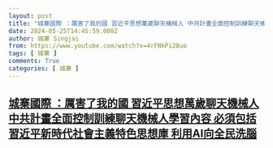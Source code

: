 ```yaml
---
layout: post
title: "城寨國際 ：厲害了我的國 習近平思想萬歲聊天機械人 中共計畫全面控制訓練聊天機械人學習內容 必須包括習近平新時代社會主義特色思想庫 利用AI向全民洗腦"
date: 2024-05-25T14:45:59.000Z
author: 城寨 Singjai
from: https://www.youtube.com/watch?v=4rFNkPi28uo
tags: [ 城寨 ]
comments: True
categories: [ 城寨 ]
---
```

<!--1716648359000-->
[城寨國際 ：厲害了我的國 習近平思想萬歲聊天機械人 中共計畫全面控制訓練聊天機械人學習內容 必須包括習近平新時代社會主義特色思想庫 利用AI向全民洗腦](https://www.youtube.com/watch?v=4rFNkPi28uo)
------

<div>

</div>
